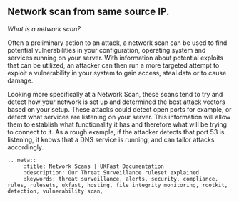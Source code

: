 
## Network scan from same source IP.

*What is a network scan?*


Often a preliminary action to an attack, a network scan can be used to find potential vulnerabilities in your configuration, operating system and services running on your server. With information about potential exploits that can be utilized, an attacker can then run a more targeted attempt to exploit a vulnerability in your system to gain access, steal data or to cause damage.

Looking more specifically at a Network Scan, these scans tend to try and detect how your network is set up and determined the best attack vectors based on your setup. These attacks could detect open ports for example, or detect what services are listening on your server. This information will allow them to establish what functionality it has and therefore what will be trying to connect to it. As a rough example, if the attacker detects that port 53 is listening, it knows that a DNS service is running, and can tailor attacks accordingly.

```eval_rst
.. meta::
     :title: Network Scans | UKFast Documentation
     :description: Our Threat Surveillance ruleset explained
     :keywords: threat surveillance, alerts, security, compliance, rules, rulesets, ukfast, hosting, file integrity monitoring, rootkit, detection, vulnerability scan, 